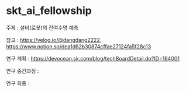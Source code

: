 # skt_ai_fellowship

주제 : 설비(로봇)의 잔여수명 예측

참고 : https://velog.io/@dangdang2222, https://www.notion.so/dea1d62b30874cffae27124fa5f28c13

연구 계획 : https://devocean.sk.com/blog/techBoardDetail.do?ID=164001 

연구 중간과정 : 

연구 최종 : 
